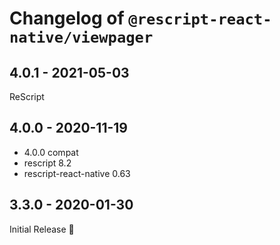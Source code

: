 # Changelog of `@rescript-react-native/viewpager`

## 4.0.1 - 2021-05-03

ReScript

## 4.0.0 - 2020-11-19

- 4.0.0 compat
- rescript 8.2
- rescript-react-native 0.63

## 3.3.0 - 2020-01-30

Initial Release :tada:
